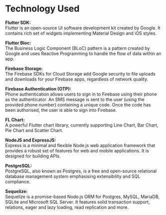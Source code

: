 # Technology Used

**Flutter SDK:**  
Flutter is an open-source UI software development kit created by Google. It contains rich set of widgets implementing Material Design and iOS styles.

**Flutter Bloc:**  
The Business Logic Component \(BLoC\) pattern is a pattern created by Google and uses Reactive Programming to handle the flow of data within an app.

**Firebase Storage:**  
The Firebase SDKs for Cloud Storage add Google security to file uploads and downloads for your Firebase apps, regardless of network quality.

**Firebase Authentication \(OTP\):**  
Phone authentication allows users to sign in to Firebase using their phone as the authenticator. An SMS message is sent to the user \(using the provided phone number\) containing a unique code. Once the code has been authorised, the user is able to sign into Firebase.

**FL Chart:**  
A powerful Flutter chart library, currently supporting Line Chart, Bar Chart, Pie Chart and Scatter Chart.

**NodeJS and ExpressJS:**  
Express is a minimal and flexible Node.js web application framework that provides a robust set of features for web and mobile applications. It is designed for building APIs.

**PostgreSQL:**  
PostgreSQL, also known as Postgres, is a free and open-source relational database management system emphasising extensibility and SQL compliance.

**Sequelize:**  
Sequelize is a promise-based Node.js ORM for Postgres, MySQL, MariaDB, SQLite and Microsoft SQL Server. It features solid transaction support, relations, eager and lazy loading, read replication and more.

